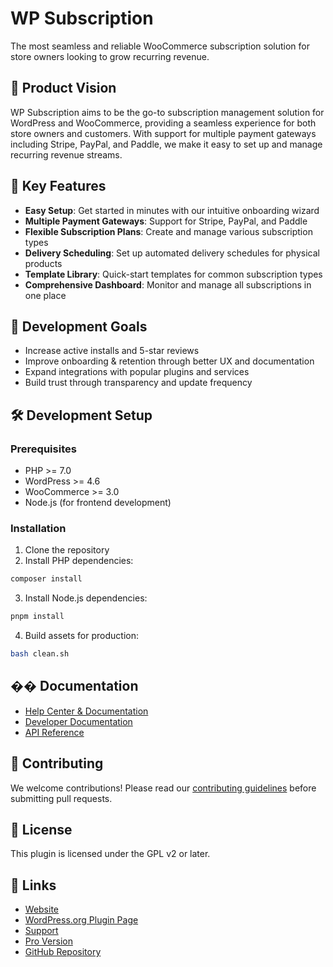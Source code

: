 # WP Subscription

The most seamless and reliable WooCommerce subscription solution for store owners looking to grow recurring revenue.

## 🎯 Product Vision

WP Subscription aims to be the go-to subscription management solution for WordPress and WooCommerce, providing a seamless experience for both store owners and customers. With support for multiple payment gateways including Stripe, PayPal, and Paddle, we make it easy to set up and manage recurring revenue streams.

## 🌟 Key Features

- **Easy Setup**: Get started in minutes with our intuitive onboarding wizard
- **Multiple Payment Gateways**: Support for Stripe, PayPal, and Paddle
- **Flexible Subscription Plans**: Create and manage various subscription types
- **Delivery Scheduling**: Set up automated delivery schedules for physical products
- **Template Library**: Quick-start templates for common subscription types
- **Comprehensive Dashboard**: Monitor and manage all subscriptions in one place

## 🧭 Development Goals

- Increase active installs and 5-star reviews
- Improve onboarding & retention through better UX and documentation
- Expand integrations with popular plugins and services
- Build trust through transparency and update frequency

## 🛠️ Development Setup

### Prerequisites

- PHP >= 7.0
- WordPress >= 4.6
- WooCommerce >= 3.0
- Node.js (for frontend development)

### Installation

1. Clone the repository
2. Install PHP dependencies:
```bash
composer install
```

3. Install Node.js dependencies:
```bash
pnpm install
```

4. Build assets for production:
```bash
bash clean.sh
```

## �� Documentation

- [Help Center & Documentation](https://docs.converslabs.com/en)
- [Developer Documentation](https://docs.converslabs.com/en)
- [API Reference](https://docs.converslabs.com/en)

## 🤝 Contributing

We welcome contributions! Please read our [contributing guidelines](https://github.com/converswp/subscription/blob/main/CONTRIBUTING.md) before submitting pull requests.

## 📄 License

This plugin is licensed under the GPL v2 or later.

## 🔗 Links

- [Website](https://wpsubscription.co)
- [WordPress.org Plugin Page](https://wordpress.org/plugins/subscription/)
- [Support](https://wpsubscription.co/contact)
- [Pro Version](https://wpsubscription.co)
- [GitHub Repository](https://github.com/converswp/subscription)